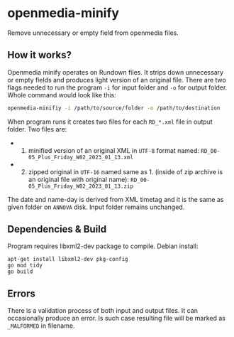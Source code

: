# openmedia-minify

Remove unnecessary or empty field from openmedia files.

## How it works?

Openmedia minify operates on Rundown files. It strips down unnecessary or empty fields and produces light version of an original file.
There are two flags needed to run the program `-i` for input folder and `-o` for output folder. Whole command would look like this:

```bash
openmedia-minifiy -i /path/to/source/folder -o /path/to/destination
```

When program runs it creates two files for each `RD_*.xml` file in output folder. Two files are:
- 1. minified version of an original XML in `UTF-8` format named: `RD_00-05_Plus_Friday_W02_2023_01_13.xml`
- 2. zipped original in `UTF-16` named same as 1. (inside of zip archive is an original file with original name): `RD_00-05_Plus_Friday_W02_2023_01_13.zip`

The date and name-day is derived from XML timetag and it is the same as given folder on `ANNOVA` disk. Input folder remains unchanged.

## Dependencies & Build

Program requires libxml2-dev package to compile. Debian install:

```
apt-get install libxml2-dev pkg-config
go mod tidy
go build
```

## Errors

There is a validation process of both input and output files. It can occasionally produce an error. Is such case resulting file will be marked as `_MALFORMED` in filename.
